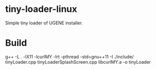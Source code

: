 # tiny-loader-linux
Simple tiny loader of UGENE installer.

# Build
g++ -L . -lX11 -lcurlMY -lrt -pthread -std=gnu++11 -I ./include/ tinyLoader.cpp tinyLoaderSplashScreen.cpp libcurlMY.a -o tinyLoader